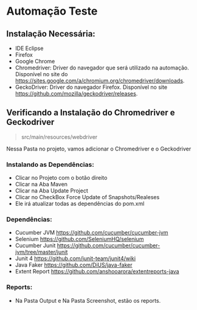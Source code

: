 # Automação Teste

## Instalação Necessária:

- IDE Eclipse
- Firefox
- Google Chrome
- Chromedriver: Driver do navegador que será utilizado na automação. Disponível no site do https://sites.google.com/a/chromium.org/chromedriver/downloads.
- GeckoDriver: Driver do navegador Firefox. Disponível no site https://github.com/mozilla/geckodriver/releases.

## Verificando a Instalação do Chromedriver e Geckodriver

> src/main/resources/webdriver

Nessa Pasta no projeto, vamos adicionar o Chromedriver e o Geckodriver

### Instalando as Dependências:

- Clicar no Projeto com o botão direito
- Clicar na Aba Maven
- Clicar na Aba Update Project
- Clicar no CheckBox Force Update of Snapshots/Realeses 
- Ele irá atualizar todas as dependências do pom.xml
  
### Dependências:  
  
- Cucumber JVM https://github.com/cucumber/cucumber-jvm
- Selenium https://github.com/SeleniumHQ/selenium
- Cucumber Junit https://github.com/cucumber/cucumber-jvm/tree/master/junit
- Junit 4 https://github.com/junit-team/junit4/wiki
- Java Faker https://github.com/DiUS/java-faker
- Extent Report https://github.com/anshooarora/extentreports-java


### Reports:  

- Na Pasta Output e Na Pasta Screenshot, estão os reports.


      


